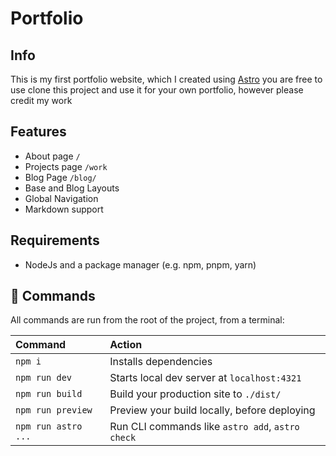 # Portfolio

## Info

This is my first portfolio website, which I created using [Astro](https://astro.build) you are free to use clone this project and use it for your own portfolio, however please credit my work

## Features

- About page `/`
- Projects page `/work`
- Blog Page `/blog/`
- Base and Blog Layouts
- Global Navigation
- Markdown support

## Requirements

- NodeJs and a package manager (e.g. npm, pnpm, yarn)

## 🧞 Commands

All commands are run from the root of the project, from a terminal:

| Command             | Action                                           |
| :------------------ | :----------------------------------------------- |
| `npm i`             | Installs dependencies                            |
| `npm run dev`       | Starts local dev server at `localhost:4321`      |
| `npm run build`     | Build your production site to `./dist/`          |
| `npm run preview`   | Preview your build locally, before deploying     |
| `npm run astro ...` | Run CLI commands like `astro add`, `astro check` |
